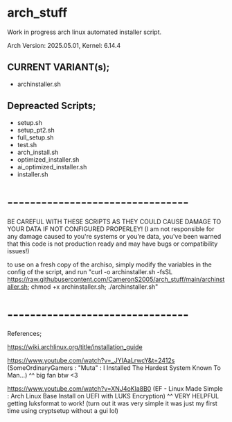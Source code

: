 # arch_stuff
Work in progress arch linux automated installer script.

Arch Version: 2025.05.01, Kernel: 6.14.4

## CURRENT VARIANT(s);
- archinstaller.sh
 
## Depreacted Scripts;
- setup.sh
- setup_pt2.sh
- full_setup.sh
- test.sh
- arch_install.sh
- optimized_installer.sh
- ai_optimized_installer.sh
- installer.sh

# -------------------------------- #

BE CAREFUL WITH THESE SCRIPTS AS THEY COULD CAUSE DAMAGE TO YOUR DATA IF NOT CONFIGURED PROPERLEY! (I am not responsible for any damage caused to you're systems or you're data, you've been warned that this code is not production ready and may have bugs or compatibility issues!)

to use on a fresh copy of the archiso, simply modify the variables in the config of the script, and run "curl -o archinstaller.sh -fsSL https://raw.githubusercontent.com/CameronS2005/arch_stuff/main/archinstaller.sh; chmod +x archinstaller.sh; ./archinstaller.sh"

# -------------------------------- #

References;

https://wiki.archlinux.org/title/installation_guide

https://www.youtube.com/watch?v=_JYIAaLrwcY&t=2412s 
(SomeOrdinaryGamers : "Muta" : I Installed The Hardest System Known To Man...)
^^ big fan btw <3

https://www.youtube.com/watch?v=XNJ4oKla8B0 
(EF - Linux Made Simple : Arch Linux Base Install on UEFI with LUKS Encryption)
^^ VERY HELPFUL getting luksformat to work! (turn out it was very simple it was just my first time using cryptsetup without a gui lol)
